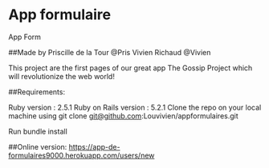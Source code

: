 # App formulaire

App Form

##Made by Priscille de la Tour @Pris Vivien Richaud @Vivien

This project are the first pages of our great app The Gossip Project which will revolutionize the web world!

##Requirements:

Ruby version : 2.5.1
Ruby on Rails version : 5.2.1
Clone the repo on your local machine using git clone git@github.com:Louvivien/appformulaires.git

Run bundle install

##Online version:
https://app-de-formulaires9000.herokuapp.com/users/new
